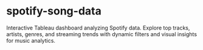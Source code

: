 # spotify-song-data
Interactive Tableau dashboard analyzing Spotify data. Explore top tracks, artists, genres, and streaming trends with dynamic filters and visual insights for music analytics.
